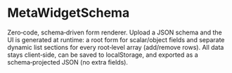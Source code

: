 # MetaWidgetSchema
Zero‑code, schema‑driven form renderer. Upload a JSON schema and the UI is generated at runtime: a root form for scalar/object fields and separate dynamic list sections for every root‑level array (add/remove rows). All data stays client‑side, can be saved to localStorage, and exported as a schema‑projected JSON (no extra fields).
